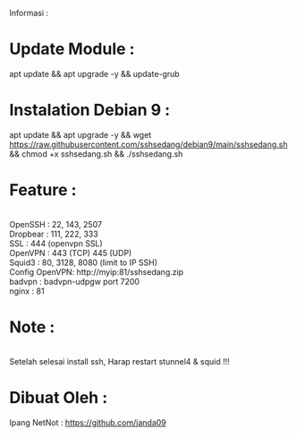 Informasi :
# Update Module :
apt update && apt upgrade -y && update-grub

# Instalation Debian 9 :
apt update && apt upgrade -y && wget https://raw.githubusercontent.com/sshsedang/debian9/main/sshsedang.sh && chmod +x sshsedang.sh && ./sshsedang.sh

# Feature :
<br>OpenSSH : 22, 143, 2507
<br>Dropbear : 111, 222, 333
<br>SSL : 444 (openvpn SSL) 
<br>OpenVPN : 443 (TCP) 445 (UDP)
<br>Squid3 : 80, 3128, 8080 (limit to IP SSH)
<br>Config OpenVPN: http://myip:81/sshsedang.zip
<br>badvpn : badvpn-udpgw port 7200
<br>nginx : 81

# Note :
<br>Setelah selesai install ssh, Harap restart stunnel4 & squid !!!

# Dibuat Oleh :
Ipang NetNot : 
https://github.com/janda09
